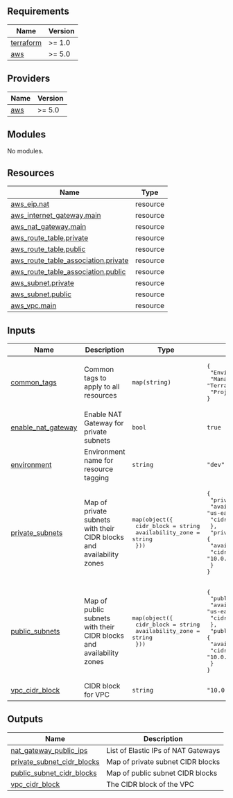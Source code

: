 <!-- BEGIN_TF_DOCS -->
## Requirements

| Name | Version |
|------|---------|
| <a name="requirement_terraform"></a> [terraform](#requirement\_terraform) | >= 1.0 |
| <a name="requirement_aws"></a> [aws](#requirement\_aws) | >= 5.0 |

## Providers

| Name | Version |
|------|---------|
| <a name="provider_aws"></a> [aws](#provider\_aws) | >= 5.0 |

## Modules

No modules.

## Resources

| Name | Type |
|------|------|
| [aws_eip.nat](https://registry.terraform.io/providers/hashicorp/aws/latest/docs/resources/eip) | resource |
| [aws_internet_gateway.main](https://registry.terraform.io/providers/hashicorp/aws/latest/docs/resources/internet_gateway) | resource |
| [aws_nat_gateway.main](https://registry.terraform.io/providers/hashicorp/aws/latest/docs/resources/nat_gateway) | resource |
| [aws_route_table.private](https://registry.terraform.io/providers/hashicorp/aws/latest/docs/resources/route_table) | resource |
| [aws_route_table.public](https://registry.terraform.io/providers/hashicorp/aws/latest/docs/resources/route_table) | resource |
| [aws_route_table_association.private](https://registry.terraform.io/providers/hashicorp/aws/latest/docs/resources/route_table_association) | resource |
| [aws_route_table_association.public](https://registry.terraform.io/providers/hashicorp/aws/latest/docs/resources/route_table_association) | resource |
| [aws_subnet.private](https://registry.terraform.io/providers/hashicorp/aws/latest/docs/resources/subnet) | resource |
| [aws_subnet.public](https://registry.terraform.io/providers/hashicorp/aws/latest/docs/resources/subnet) | resource |
| [aws_vpc.main](https://registry.terraform.io/providers/hashicorp/aws/latest/docs/resources/vpc) | resource |

## Inputs

| Name | Description | Type | Default | Required |
|------|-------------|------|---------|:--------:|
| <a name="input_common_tags"></a> [common\_tags](#input\_common\_tags) | Common tags to apply to all resources | `map(string)` | <pre>{<br/>  "Environment": "dev",<br/>  "ManagedBy": "Terraform",<br/>  "Project": "NotesApp"<br/>}</pre> | no |
| <a name="input_enable_nat_gateway"></a> [enable\_nat\_gateway](#input\_enable\_nat\_gateway) | Enable NAT Gateway for private subnets | `bool` | `true` | no |
| <a name="input_environment"></a> [environment](#input\_environment) | Environment name for resource tagging | `string` | `"dev"` | no |
| <a name="input_private_subnets"></a> [private\_subnets](#input\_private\_subnets) | Map of private subnets with their CIDR blocks and availability zones | <pre>map(object({<br/>    cidr_block        = string<br/>    availability_zone = string<br/>  }))</pre> | <pre>{<br/>  "private-1": {<br/>    "availability_zone": "us-east-1a",<br/>    "cidr_block": "10.0.3.0/24"<br/>  },<br/>  "private-2": {<br/>    "availability_zone": "us-east-1b",<br/>    "cidr_block": "10.0.4.0/24"<br/>  }<br/>}</pre> | no |
| <a name="input_public_subnets"></a> [public\_subnets](#input\_public\_subnets) | Map of public subnets with their CIDR blocks and availability zones | <pre>map(object({<br/>    cidr_block        = string<br/>    availability_zone = string<br/>  }))</pre> | <pre>{<br/>  "public-1": {<br/>    "availability_zone": "us-east-1a",<br/>    "cidr_block": "10.0.1.0/24"<br/>  },<br/>  "public-2": {<br/>    "availability_zone": "us-east-1b",<br/>    "cidr_block": "10.0.2.0/24"<br/>  }<br/>}</pre> | no |
| <a name="input_vpc_cidr_block"></a> [vpc\_cidr\_block](#input\_vpc\_cidr\_block) | CIDR block for VPC | `string` | `"10.0.0.0/16"` | no |

## Outputs

| Name | Description |
|------|-------------|
| <a name="output_nat_gateway_public_ips"></a> [nat\_gateway\_public\_ips](#output\_nat\_gateway\_public\_ips) | List of Elastic IPs of NAT Gateways |
| <a name="output_private_subnet_cidr_blocks"></a> [private\_subnet\_cidr\_blocks](#output\_private\_subnet\_cidr\_blocks) | Map of private subnet CIDR blocks |
| <a name="output_public_subnet_cidr_blocks"></a> [public\_subnet\_cidr\_blocks](#output\_public\_subnet\_cidr\_blocks) | Map of public subnet CIDR blocks |
| <a name="output_vpc_cidr_block"></a> [vpc\_cidr\_block](#output\_vpc\_cidr\_block) | The CIDR block of the VPC |
<!-- END_TF_DOCS -->